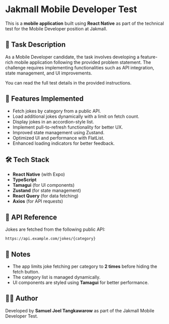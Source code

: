 # Jakmall Mobile Developer Test

This is a **mobile application** built using **React Native** as part of the technical test for the Mobile Developer position at Jakmall.

## 📜 Task Description

As a Mobile Developer candidate, the task involves developing a feature-rich mobile application following the provided problem statement. The challenge requires implementing functionalities such as API integration, state management, and UI improvements.

You can read the full test details in the provided instructions.

## 🚀 Features Implemented

- Fetch jokes by category from a public API.
- Load additional jokes dynamically with a limit on fetch count.
- Display jokes in an accordion-style list.
- Implement pull-to-refresh functionality for better UX.
- Improved state management using Zustand.
- Optimized UI and performance with FlatList.
- Enhanced loading indicators for better feedback.

## 🛠️ Tech Stack

- **React Native** (with Expo)
- **TypeScript**
- **Tamagui** (for UI components)
- **Zustand** (for state management)
- **React Query** (for data fetching)
- **Axios** (for API requests)

## 🤖 API Reference

Jokes are fetched from the following public API:

```
https://api.example.com/jokes/{category}
```

## 📌 Notes

- The app limits joke fetching per category to **2 times** before hiding the fetch button.
- The category list is managed dynamically.
- UI components are styled using **Tamagui** for better performance.

## 👨‍💻 Author

Developed by **Samuel Joel Tangkawarow** as part of the Jakmall Mobile Developer Test.
